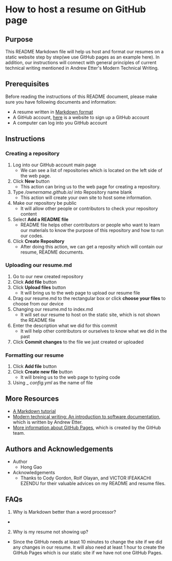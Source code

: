# How to host a resume on GitHub page

## Purpose
  
  This README Markdown file will help us host and format our resumes on a static website step by step(we use GitHub pages as an example here). In addition, our instructions will connect with general principles of current technical writing mentioned in Andrew Etter's Modern Technical Writing.

## Prerequisites

  Before reading the instructions of this README document, please make sure you have following documents and information:
  - A resume written in [Markdown format][link 2]
  - A GitHub account, [here][link 1] is a website to sign up a GitHub account
  - A computer can log into you GitHub account
  
  [link 1]: https://github.com/signup?ref_cta=Sign+up&ref_loc=header+logged+out&ref_page=%2F&source=header-home
  
## Instructions
  
### Creating a repository 
1. Log into our GitHub account main page
    - We can see a list of repositories which is located on the left side of the web page.
2. Click **New** button
    - This action can bring us to the web page for creating a repository.
3. Type */ownername.github.io*/ into Repository name blank
    - This action will create your own site to host some information.
4. Make our repository be public 
    - It will allow other people or contributors to check your repository content 
5. Select **Add a README file** 
    - README file helps other contributors or people who want to learn our materials to know the purpose of this repository and how to run our codes.
6. Click **Create Repository** 
    - After doing this action, we can get a reposity which will contain our resume, README documents.

### Uploading our resume.md  
 1. Go to our new created repository 
 2. Click **Add file** button 
 3. Click **Upload files** button
    - It will bring us to the web page to upload our resume file 
 4. Drag our resume.md to the rectangular box or
    click **choose your files** to choose from our device 
 5. Changing our resume.md to index.md 
    - It will set our resume to host on the static site, which is not shown the README file
 6. Enter the description what we did for this commit 
    - It will help other contributors or ourselves to know what we did in the past
 7. Click **Commit changes** to the file we just created or uploaded   
 
### Formatting our resume
1. Click **Add file** button 
2. Click **Create new file** button 
   - It will breing us to the web page to typing code
3. Using _ _config.yml_ as the name of file
### 

## More Resources
- [A Markdown tutorial][link 2]
- [Modern technical writing: An introduction to software documentation][link 3], which is written by Andrew Etter.
- [More information about GitHub Pages][link 4], which is created by the GitHub team.

[link 2]: https://www.markdowntutorial.com
[link 3]: https://www.amazon.ca/Modern-Technical-Writing-Introduction-Documentation-ebook/dp/B01A2QL9SS
[link 4]: https://docs.github.com/en/pages/getting-started-with-github-pages/about-github-pages

## Authors and Acknowledgements

- Author
  - Hong Gao
- Acknowledgements
  - Thanks to Cody Gordon, Rolf Olayan, and VICTOR IFEAKACHI EZENDU for their valuable advices on my README and resume files.

## FAQs
1. Why is Markdown better than a word processor?
  - 
2. Why is my resume not showing up?
  - Since the GitHub needs at least 10 minutes to change the site if we did any changes in our resume. It will also need at least 1 hour to create the GitHub Pages which is our static site if we have not one GitHub Pages.
